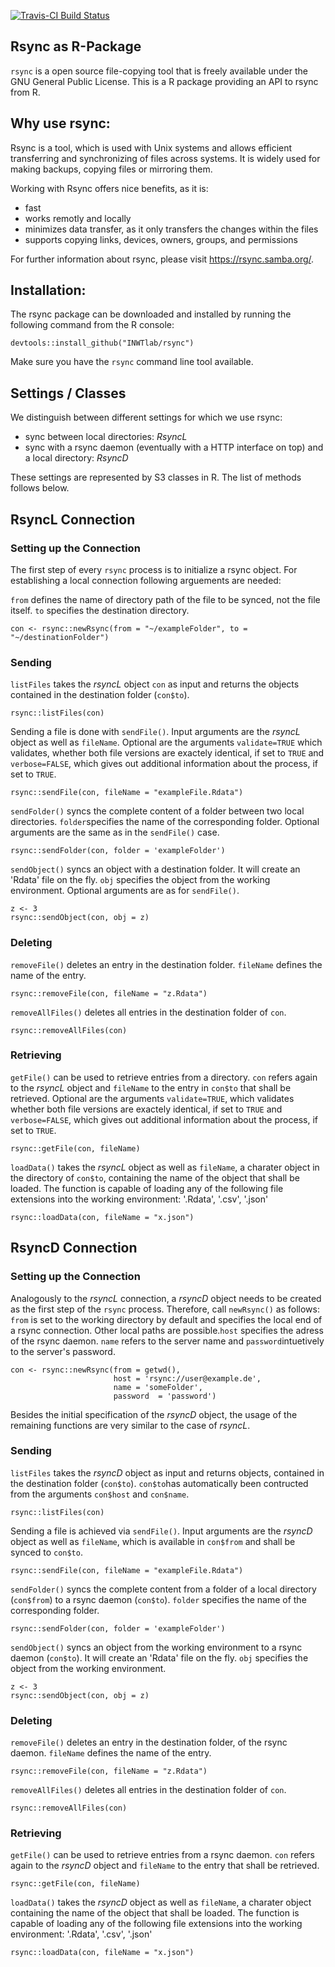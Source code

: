 [![Travis-CI Build Status](https://travis-ci.org//INWTlab/rsync.svg?branch=master)](https://travis-ci.org/INWTlab/rsync)

## Rsync as R-Package

`rsync` is a open source file-copying tool that is freely available under the
GNU General Public License. This is a R package providing an API to rsync from
R.


## Why use rsync:

Rsync is a tool, which is used with Unix systems and allows efficient
transferring and synchronizing of files across systems. It is widely
used for making backups, copying files or mirroring them.

Working with Rsync offers nice benefits, as it is:
  - fast
  - works remotly and locally 
  - minimizes data transfer, as it only transfers the changes within the files 
  - supports copying links, devices, owners, groups, and permissions

For further information about rsync, please visit https://rsync.samba.org/.

  
## Installation:

The rsync package can be downloaded and installed by running the following
command from the R console:

```
devtools::install_github("INWTlab/rsync")
```
Make sure you have the `rsync` command line tool available.

## Settings / Classes

We distinguish between different settings for which we use rsync:

- sync between local directories: *RsyncL*
- sync with a rsync daemon (eventually with a HTTP interface on top) and a local directory: *RsyncD*
  
These settings are represented by S3 classes in R. The list of methods follows below.


## RsyncL Connection

### Setting up the Connection

The first step of every `rsync` process is to initialize a rsync object. For
establishing a local connection following arguements are needed:

`from` defines the name of directory path of the file to be synced, not the file
itself. `to` specifies the destination directory.

```
con <- rsync::newRsync(from = "~/exampleFolder", to = "~/destinationFolder")
```


### Sending

`listFiles` takes the *rsyncL* object `con` as input and returns the objects
contained in the destination folder (`con$to`).

```
rsync::listFiles(con)
```

Sending a file is done with `sendFile()`. Input arguments are the *rsyncL* object as well as `fileName`.
Optional are the arguments `validate=TRUE` which validates, whether both file versions are exactely identical, if set to `TRUE` and `verbose=FALSE`, 
which gives out additional information about the process, if set to `TRUE`.

```
rsync::sendFile(con, fileName = "exampleFile.Rdata")
```
`sendFolder()` syncs the complete content of a folder between two local directories. `folder`specifies the name of the corresponding folder. Optional arguments are the same as in the `sendFile()` case.

```
rsync::sendFolder(con, folder = 'exampleFolder')
```

`sendObject()` syncs an object with a destination folder. It will create an
'Rdata' file on the fly. `obj` specifies the object from the working environment.
Optional arguments are as for `sendFile()`.

```
z <- 3
rsync::sendObject(con, obj = z)
```

### Deleting

`removeFile()` deletes an entry in the destination folder. `fileName` defines the name of the entry. 

```
rsync::removeFile(con, fileName = "z.Rdata")
```

`removeAllFiles()` deletes all entries in the destination folder of `con`.

```
rsync::removeAllFiles(con)
```

### Retrieving

`getFile()` can be used to retrieve entries from a directory. `con` refers again to the *rsyncL* object and `fileName` to the entry in `con$to` that shall be retrieved. Optional are the arguments `validate=TRUE`, which validates whether both file versions are exactely identical, if set to `TRUE` and `verbose=FALSE`, 
which gives out additional information about the process, if set to `TRUE`.

```
rsync::getFile(con, fileName)
```

`loadData()` takes the *rsyncL* object as well as `fileName`, a charater object in the directory of `con$to`, containing the name of the object that shall be loaded. The function is capable of loading any of the following file extensions into the working environment: '.Rdata', '.csv', '.json'

```
rsync::loadData(con, fileName = "x.json")
```

## RsyncD Connection

### Setting up the Connection
Analogously to the *rsyncL* connection, a *rsyncD* object needs to be created as the first step of the `rsync` process.
Therefore, call  `newRsync()` as follows: `from` is set to the working directory by default and specifies the local end of a rsync connection. Other local paths are possible.`host` specifies the adress of the rsync daemon. `name` refers to the server name and `password`intuetively to the server's password. 

```
con <- rsync::newRsync(from = getwd(),
                       host = 'rsync://user@example.de',
                       name = 'someFolder',
                       password  = 'password')
```

Besides the initial specification of the *rsyncD* object, the usage of the remaining functions are very similar to the case of *rsyncL*.


### Sending

`listFiles` takes the *rsyncD* object as input and returns objects, contained in the destination folder (`con$to`). `con$to`has automatically been contructed from the arguments `con$host` and `con$name`.

```
rsync::listFiles(con)
```
Sending a file is achieved via `sendFile()`. Input arguments are the *rsyncD* object as well as `fileName`, which is available in `con$from` and shall be synced to `con$to`.

```
rsync::sendFile(con, fileName = "exampleFile.Rdata")
```

`sendFolder()` syncs the complete content from a folder of a local directory (`con$from`) to a rsync daemon (`con$to`). `folder` specifies the name of the corresponding folder.

```
rsync::sendFolder(con, folder = 'exampleFolder')
```

`sendObject()` syncs an object from the working environment to a rsync daemon (`con$to`). It will create an
'Rdata' file on the fly. `obj` specifies the object from the working environment.

```
z <- 3
rsync::sendObject(con, obj = z)
```


### Deleting

`removeFile()` deletes an entry in the destination folder, of the rsync daemon. `fileName` defines the name of the entry. 

```
rsync::removeFile(con, fileName = "z.Rdata")
```

`removeAllFiles()` deletes all entries in the destination folder of `con`.

```
rsync::removeAllFiles(con)
```


### Retrieving

`getFile()` can be used to retrieve entries from a rsync daemon. `con` refers again to the *rsyncD* object and `fileName` to the entry that shall be retrieved.

```
rsync::getFile(con, fileName)
```

`loadData()` takes the *rsyncD* object as well as `fileName`, a charater object containing the name of the object that shall be loaded. 
The function is capable of loading any of the following file extensions into the working environment: '.Rdata', '.csv', '.json'

```
rsync::loadData(con, fileName = "x.json")
```
